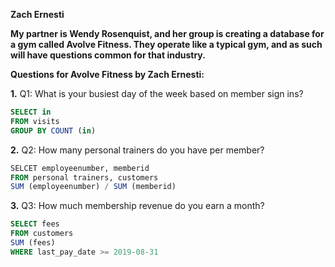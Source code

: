 **Zach Ernesti**

**My partner is Wendy Rosenquist, and her group is creating a database for a gym called Avolve Fitness. They operate like a typical gym, and as such will have questions common for that industry.**

**Questions for Avolve Fitness by Zach Ernesti:**

**1.** Q1: What is your busiest day of the week based on member sign ins?
```sql
SELECT in
FROM visits
GROUP BY COUNT (in)
```
**2.** Q2: How many personal trainers do you have per member?
```sql
SELCET employeenumber, memberid
FROM personal trainers, customers
SUM (employeenumber) / SUM (memberid)
```
**3.** Q3: How much membership revenue do you earn a month?
```sql
SELECT fees
FROM customers
SUM (fees)
WHERE last_pay_date >= 2019-08-31
